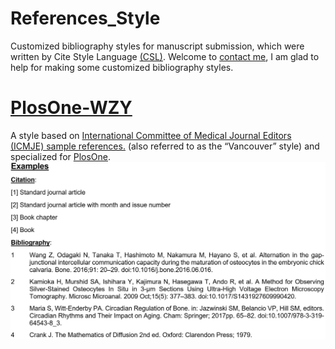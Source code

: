 # References_Style
Customized bibliography styles for manuscript submission, which were written by Cite Style Language [(CSL)](http://docs.citationstyles.org/en/stable/specification.html).
Welcome to [contact me](https://elsinore.github.io), I am glad to help for making some customized bibliography styles.

# [PlosOne-WZY](https://github.com/elsinore/References_Style/tree/master/PlosOne-WZY)
A style based on [International Committee of Medical Journal Editors (ICMJE) sample references.](https://www.nlm.nih.gov/bsd/uniform_requirements.html) (also referred to as the “Vancouver” style) and specialized for [PlosOne](http://journals.plos.org/plosone/s/submission-guidelines#loc-references).
![alt Examples](https://github.com/elsinore/References_Style/blob/master/PlosOne-WZY/examples.JPG?raw=ture)
